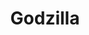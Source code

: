 --- 
title: "Godzilla"
publishdate: "2019-8-31T16:48:46+02:00"
src: "https://365manga.net/manga/godzilla"
image: "https://data.365manga.net/images/thumbnails/2083-godzilla.jpg"
description: "From Dark Horse: Something monstrous rises up from the sea and nearly sinks a Japanese fishing boat. The sole survivor tells a tale that no one wants to believe. But when a Russian nuclear submarine is destroyed in the same waters, the world is forced to face the truth: Godzilla has returned! This manga classic was originally published by Dark Horse in black and white in 1988"
---